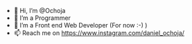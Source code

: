 - 👋 Hi, I’m @Ochoja
- 👀 I’m a Programmer
- 🌱 I’m a Front end Web Developer (For now :-) )
- 📫 Reach me on https://www.instagram.com/daniel_ochoja/

<!---
Ochoja/Ochoja is a ✨ special ✨ repository because its `README.md` (this file) appears on your GitHub profile.
You can click the Preview link to take a look at your changes.
--->
